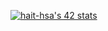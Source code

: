 <a href="https://github.com/oakoudad/badge42"><img src="https://badge.mediaplus.ma/greenbinary/hait-hsa" alt="hait-hsa's 42 stats" /></a>
